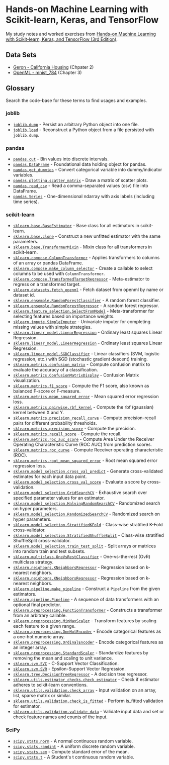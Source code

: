 # Hands-on Machine Learning with Scikit-learn, Keras, and TensorFlow

My study notes and worked exercises from
[Hands-on Machine Learning with Scikit-learn, Keras, and TensorFlow (3rd Edition)](https://www.oreilly.com/library/view/hands-on-machine-learning/9781098125967/).

## Data Sets

* [Geron - California Housing](https://github.com/ageron/data/tree/main/housing) (Chpater 2)
* [OpenML - mnist_784](https://www.openml.org/search?type=data&status=active&id=554) (Chapter 3)

## Glossary

Search the code-base for these terms to find usages and examples.

### joblib

* [`joblib.dump`](https://joblib.readthedocs.io/en/stable/generated/joblib.dump.html) - Persist an arbitrary Python object into one file.
* [`joblib.load`](https://joblib.readthedocs.io/en/stable/generated/joblib.load.html) - Reconstruct a Python object from a file persisted with `joblib.dump`.

### pandas

* [`pandas.cut`](https://pandas.pydata.org/pandas-docs/stable/reference/api/pandas.cut.html) - Bin values into discrete intervals.
* [`pandas.DataFrame`](https://pandas.pydata.org/pandas-docs/stable/reference/frame.html) - Foundational data holding object for pandas.
* [`pandas.get_dummies`](https://pandas.pydata.org/pandas-docs/stable/reference/api/pandas.get_dummies.html) - Convert categorical variable into dummy/indicator variables.
* [`pandas.plotting.scatter_matrix`](https://pandas.pydata.org/pandas-docs/stable/reference/api/pandas.plotting.scatter_matrix.html) - Draw a matrix of scatter plots.
* [`pandas.read_csv`](https://pandas.pydata.org/pandas-docs/stable/reference/api/pandas.read_csv.html) - Read a comma-separated values (csv) file into DataFrame.
* [`pandas.Series`](https://pandas.pydata.org/pandas-docs/stable/reference/api/pandas.Series.html) - One-dimensional ndarray with axis labels (including time series).

### scikit-learn

* [`sklearn.base.BaseEstimator`](https://scikit-learn.org/stable/modules/generated/sklearn.base.BaseEstimator.html) - Base class for all estimators in scikit-learn.
* [`sklearn.base.clone`](https://scikit-learn.org/stable/modules/generated/sklearn.base.clone.html) - Construct a new unfitted estimator with the same parameters.
* [`sklearn.base.TransformerMixin`](https://scikit-learn.org/stable/modules/generated/sklearn.base.TransformerMixin.html) - Mixin class for all transformers in scikit-learn.
* [`sklearn.compose.ColumnTransformer`](https://scikit-learn.org/stable/modules/generated/sklearn.compose.ColumnTransformer.html) - Applies transformers to columns of an array or pandas DataFrame.
* [`sklearn.compose.make_column_selector`](https://scikit-learn.org/stable/modules/generated/sklearn.compose.make_column_selector.html) - Create a callable to select columns to be used with `ColumnTransformer`.
* [`sklearn.compose.TransformedTargetRegressor`](https://scikit-learn.org/stable/modules/generated/sklearn.compose.TransformedTargetRegressor.html) - Meta-estimator to regress on a transformed target.
* [`sklearn.datasets.fetch_openml`](https://scikit-learn.org/stable/modules/generated/sklearn.datasets.fetch_openml.html) - Fetch dataset from openml by name or dataset id.
* [`sklearn.ensemble.RandomForestClassifier`](https://scikit-learn.org/stable/modules/generated/sklearn.ensemble.RandomForestClassifier.html) - A random forest classifier.
* [`sklearn.ensemble.RandomForestRegressor`](https://scikit-learn.org/stable/modules/generated/sklearn.ensemble.RandomForestRegressor.html) - A random forest regressor.
* [`sklearn.feature_selection.SelectFromModel`](https://scikit-learn.org/stable/modules/generated/sklearn.feature_selection.SelectFromModel.html) - Meta-transformer for selecting features based on importance weights.
* [`sklearn.impute.SimpleImputer`](https://scikit-learn.org/stable/modules/generated/sklearn.impute.SimpleImputer.html) - Univariate imputer for completing missing values with simple strategies.
* [`sklearn.linear_model.LinearRegression`](https://scikit-learn.org/stable/modules/generated/sklearn.linear_model.LinearRegression.html) - Ordinary least squares Linear Regression.
* [`sklearn.linear_model.LinearRegression`](https://scikit-learn.org/stable/modules/generated/sklearn.linear_model.LinearRegression.html) - Ordinary least squares Linear Regression.
* [`sklearn.linear_model.SGDClassifier`](https://scikit-learn.org/stable/modules/generated/sklearn.linear_model.SGDClassifier.html) - Linear classifiers (SVM, logistic regression, etc.) with SGD (stochastic gradient descent) training.
* [`sklearn.metrics.confusion_matrix`](https://scikit-learn.org/stable/modules/generated/sklearn.metrics.confusion_matrix.html) - Compute confusion matrix to evaluate the accuracy of a classification.
* [`sklearn.metrics.ConfusionMatrixDisplay`](https://scikit-learn.org/stable/modules/generated/sklearn.metrics.ConfusionMatrixDisplay.html) - Confusion Matrix visualization.
* [`sklearn.metrics.f1_score`](https://scikit-learn.org/stable/modules/generated/sklearn.metrics.f1_score.html) - Compute the F1 score, also known as balanced F-score or F-measure.
* [`sklearn.metrics.mean_squared_error`](https://scikit-learn.org/stable/modules/generated/sklearn.metrics.mean_squared_error.html) - Mean squared error regression loss.
* [`sklearn.metrics.pairwise.rbf_kernel`](https://scikit-learn.org/stable/modules/generated/sklearn.metrics.pairwise.rbf_kernel.html) - Compute the rbf (gaussian) kernel between X and Y.
* [`sklearn.metrics.precision_recall_curve`](https://scikit-learn.org/stable/modules/generated/sklearn.metrics.precision_recall_curve.html) - Compute precision-recall pairs for different probability thresholds.
* [`sklearn.metrics.precision_score`](https://scikit-learn.org/stable/modules/generated/sklearn.metrics.precision_score.html) - Compute the precision.
* [`sklearn.metrics.recall_score`](https://scikit-learn.org/stable/modules/generated/sklearn.metrics.recall_score.html) - Compute the recall.
* [`sklearn.metrics.roc_auc_score`](https://scikit-learn.org/stable/modules/generated/sklearn.metrics.roc_auc_score.html) - Compute Area Under the Receiver Operating Characteristic Curve (ROC AUC) from prediction scores.
* [`sklearn.metrics.roc_curve`](https://scikit-learn.org/stable/modules/generated/sklearn.metrics.roc_curve.html) - Compute Receiver operating characteristic (ROC).
* [`sklearn.metrics.root_mean_squared_error`](https://scikit-learn.org/stable/modules/generated/sklearn.metrics.root_mean_squared_error.html) - Root mean squared error regression loss.
* [`sklearn.model_selection.cross_val_predict`](https://scikit-learn.org/stable/modules/generated/sklearn.model_selection.cross_val_predict.html) - Generate cross-validated estimates for each input data point.
* [`sklearn.model_selection.cross_val_score`](https://scikit-learn.org/stable/modules/generated/sklearn.model_selection.cross_val_score.html) - Evaluate a score by cross-validation.
* [`sklearn.model_selection.GridSearchCV`](https://scikit-learn.org/stable/modules/generated/sklearn.model_selection.GridSearchCV.html) - Exhaustive search over specified parameter values for an estimator.
* [`sklearn.model_selection.HalvingRandomSearchCV`](https://scikit-learn.org/stable/modules/generated/sklearn.model_selection.HalvingRandomSearchCV.html) - Randomized search on hyper parameters.
* [`sklearn.model_selection.RandomizedSearchCV`](https://scikit-learn.org/stable/modules/generated/sklearn.model_selection.RandomizedSearchCV.html) - Randomized search on hyper parameters.
* [`sklearn.model_selection.StratifiedKFold`](https://scikit-learn.org/stable/modules/generated/sklearn.model_selection.StratifiedKFold.html) - Class-wise stratified K-Fold cross-validator.
* [`sklearn.model_selection.StratifiedShuffleSplit`](https://scikit-learn.org/stable/modules/generated/sklearn.model_selection.StratifiedShuffleSplit.html) - Class-wise stratified ShuffleSplit cross-validator.
* [`sklearn.model_selection.train_test_split`](https://scikit-learn.org/stable/modules/generated/sklearn.model_selection.train_test_split.html) - Split arrays or matrices into random train and test subsets.
* [`sklearn.multiclass.OneVsRestClassifier`](https://scikit-learn.org/stable/modules/generated/sklearn.multiclass.OneVsRestClassifier.html) - One-vs-the-rest (OvR) multiclass strategy.
* [`sklearn.neighbors.KNeighborsRegressor`](https://scikit-learn.org/stable/modules/generated/sklearn.neighbors.KNeighborsRegressor.html) - Regression based on k-nearest neighbors.
* [`sklearn.neighbors.KNeighborsRegressor`](https://scikit-learn.org/stable/modules/generated/sklearn.neighbors.KNeighborsRegressor.html) - Regression based on k-nearest neighbors.
* [`sklearn.pipeline.make_pipeline`](https://scikit-learn.org/stable/modules/generated/sklearn.pipeline.make_pipeline.html) - Construct a `Pipeline` from the given estimators.
* [`sklearn.pipeline.Pipeline`](https://scikit-learn.org/stable/modules/generated/sklearn.pipeline.Pipeline.html) - A sequence of data transformers with an optional final predictor.
* [`sklearn.preprocessing.FunctionTransformer`](https://scikit-learn.org/stable/modules/generated/sklearn.preprocessing.FunctionTransformer.html) - Constructs a transformer from an arbitrary callable.
* [`sklearn.preprocessing.MinMaxScaler`](https://scikit-learn.org/stable/modules/generated/sklearn.preprocessing.MinMaxScaler.html) - Transform features by scaling each feature to a given range.
* [`sklearn.preprocessing.OneHotEncoder`](https://scikit-learn.org/stable/modules/generated/sklearn.preprocessing.OneHotEncoder.html) - Encode categorical features as a one-hot numeric array.
* [`sklearn.preprocessing.OrdinalEncoder`](https://scikit-learn.org/stable/modules/generated/sklearn.preprocessing.OrdinalEncoder.html) - Encode categorical features as an integer array.
* [`sklearn.preprocessing.StandardScaler`](https://scikit-learn.org/stable/modules/generated/sklearn.preprocessing.StandardScaler.html) - Standardize features by removing the mean and scaling to unit variance.
* [`sklearn.svm.SVC`](https://scikit-learn.org/stable/modules/generated/sklearn.svm.SVC.html) - C-Support Vector Classification.
* [`sklearn.svm.SVR`](https://scikit-learn.org/stable/modules/generated/sklearn.svm.SVR.html) - Epsilon-Support Vector Regression.
* [`sklearn.tree.DecisionTreeRegressor`](https://scikit-learn.org/stable/modules/generated/sklearn.tree.DecisionTreeRegressor.html) - A decision tree regressor.
* [`sklearn.utils.estimator_checks.check_estimator`](https://scikit-learn.org/stable/modules/generated/sklearn.utils.estimator_checks.check_estimator.html) - Check if estimator adheres to scikit-learn conventions.
* [`sklearn.utils.validation.check_array`](https://scikit-learn.org/stable/modules/generated/sklearn.utils.validation.check_array.html) - Input validation on an array, list, sparse matrix or similar.
* [`sklearn.utils.validation.check_is_fitted`](https://scikit-learn.org/stable/modules/generated/sklearn.utils.validation.check_is_fitted.html) - Perform is_fitted validation for estimator.
* [`sklearn.utils.validation.validate_data`](https://scikit-learn.org/stable/modules/generated/sklearn.utils.validation.validate_data.html) - Validate input data and set or check feature names and counts of the input.

### SciPy

* [`scipy.stats.norm`](https://docs.scipy.org/doc/scipy/reference/generated/scipy.stats.norm.html) - A normal continuous random variable.
* [`scipy.stats.randint`](https://docs.scipy.org/doc/scipy/reference/generated/scipy.stats.randint.html) - A uniform discrete random variable.
* [`scipy.stats.sem`](https://docs.scipy.org/doc/scipy/reference/generated/scipy.stats.sem.html) - Compute standard error of the mean.
* [`scipy.stats.t`](https://docs.scipy.org/doc/scipy/reference/generated/scipy.stats.t.html) - A Student's t continuous random variable.
